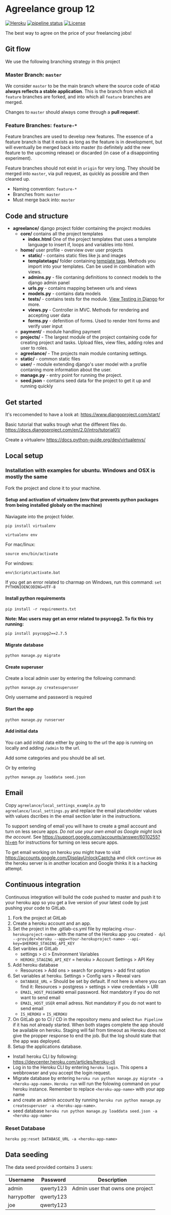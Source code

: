 # Agreelance group 12
[![Heroku](https://pyheroku-badge.herokuapp.com/?app=agreelance-group12&style=flat-square)](https://agreelance-group12.herokuapp.com/)
[![pipeline status](https://gitlab.com/tdt4242-project/agreelance/badges/master/pipeline.svg)](https://gitlab.com/tdt4242-project/agreelance/-/commits/master)
[![License](http://img.shields.io/:license-mit-blue.svg?style=flat-square)](http://badges.mit-license.org)

The best way to agree on the price of your freelancing jobs!

## Git flow
We use the following branching strategy in this project
### Master Branch: `master`

We consider `master` to be the main branch where the source code of `HEAD` **always reflects a stable application**. This is the branch from which all `feature` branches are forked, and into which all `feature` branches are merged.

Changes to `master` should always come through a **pull request**!.

### Feature Branches: `feature-*`

Feature branches are used to develop new features. The essence of a feature branch is that it exists as long as the feature is in development, but will eventually be merged back into master (to definitely add the new feature to the upcoming release) or discarded (in case of a disappointing experiment).

Feature branches should not exist in `origin` for very long. They should be merged into `master`, via pull request, as quickly as possible and then cleaned up.

- Naming convention: `feature-*`
- Branches from: `master`
- Must merge back into: `master`

## Code and structure
- **agreelance/** django project folder containing the project modules
  - **core/** contains all the project templates
    - **index.html** One of the project templates that uses a template language to insert if, loops and variables into html.
  - **home/** user profile - overview over user projects
    - **static/** - contains static files like js and images
    - **templatetags/** folder containing [template tags](https://docs.djangoproject.com/en/2.1/ref/templates/builtins/). Methods you import into your templates. Can be used in combination with views.
    - **admins.py** - file contaning definitions to connect models to the django admin panel
    - **urls.py** - contains mapping between urls and views
    - **models.py** - contains data models
    - **tests/** - contains tests for the module. [View Testing in Django](https://docs.djangoproject.com/en/2.1/topics/testing/) for more.
    - **views.py** - Controller in MVC. Methods for rendering and accepting user data
    - **forms.py**  -  defenition of forms. Used to render html forms and verify user input
  - **payment/** - module handling payment
  - **projects/** - The largest module of the project containing code for creating project and tasks. Upload files, view files, adding roles and user to roles.
  - **agreelance/** - The projects main module contaning settings.
  - **static/** - common static files
  - **user/** - module extending django's user model with a profile contaning more information about the user.
  - **manage.py** - entry point for running the project.
  - **seed.json** - contains seed data for the project to get it up and running quickly

## Get started
It's reccomended to have a look at: https://www.djangoproject.com/start/

Basic tutorial that walks trough what the different files do.
https://docs.djangoproject.com/en/2.0/intro/tutorial01/

Create a virtualenv https://docs.python-guide.org/dev/virtualenvs/


## Local setup

### Installation with examples for ubuntu. Windows and OSX is mostly the same

Fork the project and clone it to your machine.

#### Setup and activation of virtualenv (env that prevents python packages from being installed globaly on the machine)
Naviagate into the project folder.

`pip install virtualenv`

`virtualenv env`

For mac/linux:

`source env/bin/activate`

For windows:

`env\Scripts\activate.bat`

If you get an error related to charmap on Windows, run this command:
`set PYTHONIOENCODING=UTF-8`


#### Install python requirements

`pip install -r requirements.txt`

**Note: Mac users may get an error related to psycopg2. To fix this try running:**

`pip install psycopg2==2.7.5`


#### Migrate database

`python manage.py migrate`


#### Create superuser

Create a local admin user by entering the following command:

`python manage.py createsuperuser`

Only username and password is required


#### Start the app

`python manage.py runserver`


#### Add initial data

You can add initial data either by going to the url the app is running on locally and adding `/admin` to the url.

Add some categories and you should be all set.

Or by entering 

`python manage.py loaddata seed.json`


## Email
Copy `agreelance/local_settings_example.py` to `agreelance/local_settings.py` and replace the email placeholder values with values dscribes in the email section later in the instructions.

To support sending of email you will have to create a gmail account and turn on less secure apps. *Do not use your own email as Google might lock the account*. See https://support.google.com/accounts/answer/6010255?hl=en for instructions for turning on less secure apps.

To get email working on heroku you might have to visit https://accounts.google.com/DisplayUnlockCaptcha and click `continue` as the heroku server is in another location and Google thinks it is a hacking attempt. 

## Continuous integration
Continuous integration will build the code pushed to master and push it to your heroku app so you get a live version of your latest code by just pushing your code to GitLab.

1. Fork the project at GitLab
2. Create a heroku account and an app.
3. Set the project in the .gitlab-cs.yml file by replacing `<Your-herokuproject-name>` with the name of the Heroku app you created
`- dpl --provider=heroku --app=<Your-herokuproject-name> --api-key=$HEROKU_STAGING_API_KEY`
4. Set varibles at GitLab
    * settings > ci > Environment Variables
    * `HEROKU_STAGING_API_KEY` = heroku > Account Settings > API Key
4. Add heroku database
   * Resources > Add ons > search for postgres > add first option
5. Set variables at heroku. Settings > Config vars > Reveal vars
   * `DATABASE_URL` = Should be set by default. If not here is where you can find it: Resources > postgress > settings > view credentials > URI
   * `EMAIL_HOST_PASSWORD` email password. Not mandatory if you do not want to send email
   * `EMAIL_HOST_USER` email adress. Not mandatory if you do not want to send email
   * `IS_HEROKU` = `IS_HEROKU`
6. On GitLab go to CI / CD in the repository menu and select `Run Pipeline` if it has not already started. When both stages complete the app should be available on heroku. Staging will fail from timeout as Heroku does not give the propper response to end the job. But the log should state that the app was deployed.
7. Setup the applications database.
  * Install heroku CLI by following: https://devcenter.heroku.com/articles/heroku-cli
  * Log in to the Heroku CLI by entering `heroku login`. This opens a webbrowser and you accept the login request.
  * Migrate database by entering
  `heroku run python manage.py migrate -a <heroku-app-name>`. `Heroku run` will run the folowing command on your heroku instance. Remember to replace `<heroku-app-name>` with your app name
  * and create an admin account by running
  `heroku run python manage.py createsuperuser -a <heroku-app-name>`.
  * seed database `heroku run python manage.py loaddata seed.json -a <heroku-app-name>`

### Reset Database
`heroku pg:reset DATABASE_URL -a <heroku-app-name>`

## Data seeding
The data seed provided contains 3 users:

Username | Password | Description
---|---|---
admin|qwerty123|Admin user that owns one project
harrypotter|qwerty123|
joe|qwerty123|
